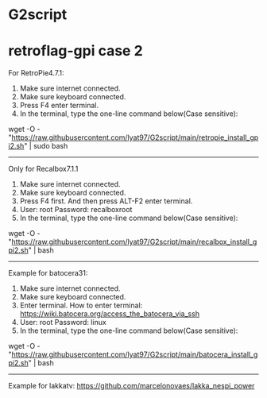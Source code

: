 # G2script
# retroflag-gpi case 2 

For RetroPie4.7.1:

1. Make sure internet connected.
2. Make sure keyboard connected.
3. Press F4 enter terminal.
4. In the terminal, type the one-line command below(Case sensitive):

wget -O - "https://raw.githubusercontent.com/lyat97/G2script/main/retropie_install_gpi2.sh" | sudo bash

--------------------
Only for Recalbox7.1.1
1. Make sure internet connected.
2. Make sure keyboard connected.
3. Press F4 first. And then press ALT-F2 enter terminal.
4. User: root Password: recalboxroot
5. In the terminal, type the one-line command below(Case sensitive):

wget -O - "https://raw.githubusercontent.com/lyat97/G2script/main/recalbox_install_gpi2.sh" | bash


--------------------

Example for batocera31:
1. Make sure internet connected.
2. Make sure keyboard connected.
3. Enter terminal. How to enter terminal: https://wiki.batocera.org/access_the_batocera_via_ssh
4. User: root Password: linux
5. In the terminal, type the one-line command below(Case sensitive):

wget -O - "https://raw.githubusercontent.com/lyat97/G2script/main/batocera_install_gpi2.sh" | bash

--------------------

Example for lakkatv:
https://github.com/marcelonovaes/lakka_nespi_power
